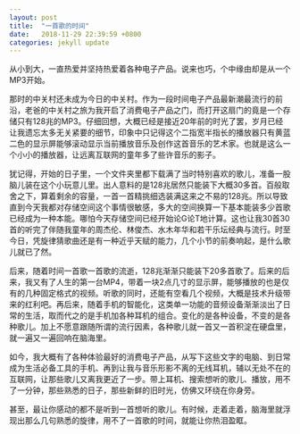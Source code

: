 ```yaml
---
layout: post
title:  "一首歌的时间"
date:   2018-11-29 22:39:59 +0800
categories: jekyll update
---
```

从小到大，一直热爱并坚持热爱着各种电子产品。说来也巧，个中缘由却是从一个MP3开始。

那时的中关村还未成为今日的中关村。作为一段时间电子产品最新潮最流行的前沿，老爸的中关村之旅为我开启了消费电子产品之门，而打开这扇门的竟是一个存储只有128兆的MP3。仔细回想，大概已经是接近20年前的时光了罢，岁月已经让我遗忘太多无关紧要的细节，印象中只记得这个二指宽半指长的播放器只有黄蓝二色的显示屏能够滚动显示当前播放音乐及创作这首音乐的艺术家。也就是这么一个小小的播放器，让远离互联网的童年多了些许音乐的影子。

犹记得，开始的日子里，一个文件夹里都下载满了当时特别喜欢的歌儿，准备一股脑儿装在这个小玩意儿里。出人意料的是128兆居然只能装下大概30多首。百般取舍之下，算着剩余的容量，一首一首精挑细选装满这来之不易的128兆。所以导致直到今天我都对存储空间这个事情很敏感，多大的空间换算一下基本能装多少首歌已经成为一种本能。哪怕今天存储空间已经开始论G论T地计算。这也让我30首30首的听完了伴随我童年的周杰伦、林俊杰、水木年华和若干乐坛经典与流行。时至今日，凭旋律猜歌曲还是有一种近乎天赋的能力，几个小节的前奏响起，是什么歌儿就已了然。

后来，随着时间一首歌一首歌的流逝，128兆渐渐只能装下20多首歌了。后来的后来，我又有了人生的第一台MP4，带着一块2点几寸的显示屏，能够播放的也是仅有的几种固定格式的视频。听歌的同时，还能有空看几个视频，大概是技术升级带来的红利吧。再后来，随着手机的智能化，这类单一功能的音频设备渐渐淡出了日常的生活，取而代之的是手机加各种耳机的组合。变化的是各种设备，不变的是各种歌儿。加上不愿意跟随所谓的流行因素，各种歌儿就一首又一首积淀在硬盘里，就一遍又一遍回响在脑海里。

如今，我大概有了各种体验最好的消费电子产品，从写下这些文字的电脑、到日常成为生活必备工具的手机、再到让我与音乐形影不离的无线耳机，辅以无处不在的互联网，让那些歌儿又离我更近了一步。带上耳机、搜索想听的歌儿、播放，用不了一分钟，那些熟悉的日子，那些新鲜的旧时光，仿佛又环绕在你身旁。

甚至，最让你感动的都不是听到一首想听的歌儿。有时候，走着走着，脑海里就浮现出那么几句熟悉的旋律，用不了一首歌的时间，就能让你热泪盈眶。



